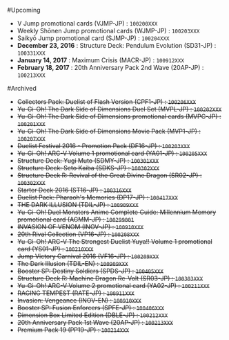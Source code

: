 #Upcoming
- V Jump promotional cards (VJMP-JP) : `100200XXX`  
- Weekly Shōnen Jump promotional cards (WJMP-JP) : `100203XXX`  
- Saikyō Jump promotional card (SJMP-JP) : `100204XXX`  
- **December 23, 2016**  : Structure Deck: Pendulum Evolution (SD31-JP) : `100331XXX`  
- **January 14, 2017**  : Maximum Crisis (MACR-JP) : `100912XXX`  
- **February 18, 2017**  : 20th Anniversary Pack 2nd Wave (20AP-JP) : `100213XXX`  

#Archived
- ~~Collectors Pack: Duelist of Flash Version (CPF1-JP) : `100206XXX`~~  
- ~~Yu-Gi-Oh! The Dark Side of Dimensions Duel Set (MVPL-JP) : `100202XXX`~~  
- ~~Yu-Gi-Oh! The Dark Side of Dimensions promotional cards (MVPC-JP) : `100201XXX`~~  
- ~~Yu-Gi-Oh! The Dark Side of Dimensions Movie Pack (MVP1-JP) : `100207XXX`~~  
- ~~Duelist Festival 2016 - Promotion Pack (DF16-JP) : `100203XXX`~~  
- ~~Yu-Gi-Oh! ARC-V Volume 1 promotional card (YA01-JP) : `100205XXX`~~  
- ~~Structure Deck: Yugi Muto (SDMY-JP) : `100301XXX`~~  
- ~~Structure Deck: Seto Kaiba (SDKS-JP) : `100302XXX`~~  
- ~~Structure Deck R: Revival of the Great Divine Dragon (SR02-JP) : `100302XXX`~~  
- ~~Starter Deck 2016 (ST16-JP) : `100316XXX`~~  
- ~~Duelist Pack: Pharaoh's Memories (DP17-JP) : `100417XXX`~~  
- ~~THE DARK ILLUSION (TDIL-JP) : `100909XXX`~~  
- ~~Yu-Gi-Oh! Duel Monsters Anime Complete Guide: Millennium Memory promotional card (AGMM-JP) : `100299001`~~  
- ~~INVASION OF VENOM (INOV-JP) : `100910XXX`~~  
- ~~20th Rival Collection (VP16-JP) : `100208XXX`~~  
- ~~Yu-Gi-Oh! ARC-V The Strongest Duelist Yuya!! Volume 1 promotional card (YS01-JP) : `100210XXX`~~  
- ~~Jump Victory Carnival 2016 (VF16-JP) : `100209XXX`~~  
- ~~The Dark Illusion (TDIL-EN) : `100909XXX`~~  
- ~~Booster SP: Destiny Soldiers (SPDS-JP) : `100405XXX`~~  
- ~~Structure Deck R: Machine Dragon Re-Volt (SR03-JP) : `100303XXX`~~  
- ~~Yu-Gi-Oh! ARC-V Volume 2 promotional card (YA02-JP) : `100211XXX`~~  
- ~~RAGING TEMPEST (RATE-JP) : `100911XXX`~~  
- ~~Invasion: Vengeance (INOV-EN) : `100910XXX`~~  
- ~~Booster SP: Fusion Enforcers (SPFE-JP) : `100406XXX`~~  
- ~~Dimension Box Limited Edition (DBLE-JP) : `100212XXX`~~  
- ~~20th Anniversary Pack 1st Wave (20AP-JP) : `100213XXX`~~  
- ~~Premium Pack 19 (PP19-JP) : `100214XXX`~~  
